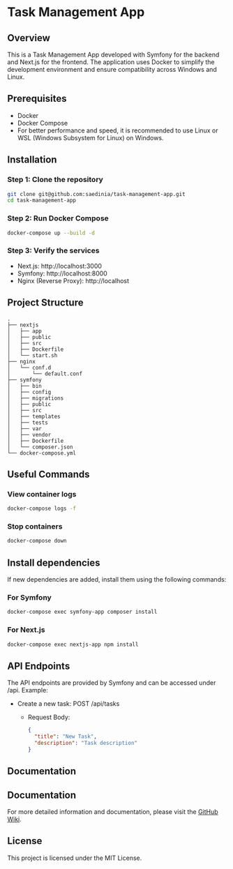 # Task Management App

## Overview

This is a Task Management App developed with Symfony for the backend and Next.js for the frontend. The application uses Docker to simplify the development environment and ensure compatibility across Windows and Linux.

## Prerequisites

- Docker
- Docker Compose
- For better performance and speed, it is recommended to use Linux or WSL (Windows Subsystem for Linux) on Windows.

## Installation

### Step 1: Clone the repository

```bash
git clone git@github.com:saedinia/task-management-app.git
cd task-management-app
```

### Step 2: Run Docker Compose

```bash
docker-compose up --build -d
```

### Step 3: Verify the services

- Next.js: http://localhost:3000
- Symfony: http://localhost:8000
- Nginx (Reverse Proxy): http://localhost

## Project Structure

```plaintext
.
├── nextjs
│   ├── app
│   ├── public
│   ├── src
│   ├── Dockerfile
│   └── start.sh
├── nginx
│   └── conf.d
│       └── default.conf
├── symfony
│   ├── bin
│   ├── config
│   ├── migrations
│   ├── public
│   ├── src
│   ├── templates
│   ├── tests
│   ├── var
│   ├── vendor
│   ├── Dockerfile
│   └── composer.json
└── docker-compose.yml

```

## Useful Commands

### View container logs

```bash
docker-compose logs -f
```

### Stop containers

```bash
docker-compose down
```

## Install dependencies

If new dependencies are added, install them using the following commands:

### For Symfony

```bash
docker-compose exec symfony-app composer install
```

### For Next.js

```bash
docker-compose exec nextjs-app npm install
```

## API Endpoints

The API endpoints are provided by Symfony and can be accessed under /api. Example:

- Create a new task: POST /api/tasks

  - Request Body:

    ```json
    {
      "title": "New Task",
      "description": "Task description"
    }
    ```

## Documentation

## Documentation

For more detailed information and documentation, please visit the [GitHub Wiki](https://github.com/saedinia/task-management-app/wiki).

## License

This project is licensed under the MIT License.
